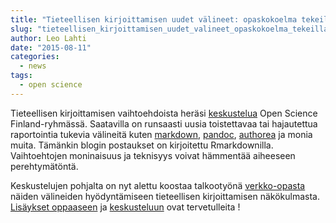```yaml
---
title: "Tieteellisen kirjoittamisen uudet välineet: opaskokoelma tekeillä"
slug: "tieteellisen_kirjoittamisen_uudet_valineet_opaskokoelma_tekeilla"
author: Leo Lahti
date: "2015-08-11"
categories:
  - news
tags:
  - open science
---
```


Tieteellisen kirjoittamisen vaihtoehdoista heräsi [keskustelua](https://www.facebook.com/groups/open.science.fi/permalink/639448819503656/) Open Science Finland-ryhmässä. Saatavilla on runsaasti uusia toistettavaa tai hajautettua raportointia tukevia välineitä kuten [markdown](https://en.wikipedia.org/wiki/Markdown), [pandoc](http://pandoc.org), [authorea](https://www.authorea.com/) ja monia muita. Tämänkin blogin postaukset on kirjoitettu Rmarkdownilla. Vaihtoehtojen moninaisuus ja teknisyys voivat hämmentää aiheeseen perehtymätöntä.

Keskustelujen pohjalta on nyt alettu koostaa talkootyönä [verkko-opasta](https://gitkrax.github.io/md-tiede-fi/) näiden välineiden hyödyntämiseen tieteellisen kirjoittamisen näkökulmasta. [Lisäykset oppaaseen](https://gitkrax.github.io/md-tiede-fi/) ja [keskusteluun](https://www.facebook.com/groups/open.science.fi/permalink/639448819503656/) ovat tervetulleita !

